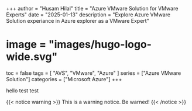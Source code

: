 +++
author = "Husam Hilal"
title = "Azure VMware Solution for VMware Experts"
date = "2025-01-13"
description = "Explore Azure VMware Solution experiance in Azure explorer as a VMware Expert"
# image = "images/hugo-logo-wide.svg"
toc = false
tags = [
    "AVS",
    "VMware",
    "Azure"
]
series = ["Azure VMware Solution"]
categories = ["Microsoft Azure"]
+++

hello
test 
test

{{< notice warning >}}
This is a warning notice. Be warned!
{{< /notice >}}